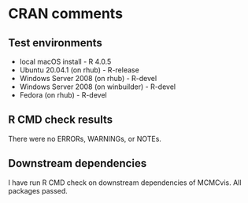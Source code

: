 CRAN comments
====

## Test environments
* local macOS install - R 4.0.5
* Ubuntu 20.04.1 (on rhub) - R-release
* Windows Server 2008 (on rhub) - R-devel
* Windows Server 2008 (on winbuilder) - R-devel
* Fedora (on rhub) - R-devel

## R CMD check results

There were no ERRORs, WARNINGs, or NOTEs.


## Downstream dependencies

I have run R CMD check on downstream dependencies of MCMCvis. All packages passed.
